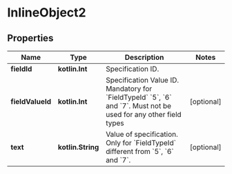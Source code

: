 
# InlineObject2

## Properties
Name | Type | Description | Notes
------------ | ------------- | ------------- | -------------
**fieldId** | **kotlin.Int** | Specification ID. | 
**fieldValueId** | **kotlin.Int** | Specification Value ID. Mandatory for &#x60;FieldTypeId&#x60; &#x60;5&#x60;, &#x60;6&#x60; and &#x60;7&#x60;. Must not be used for any other field types |  [optional]
**text** | **kotlin.String** | Value of specification. Only for &#x60;FieldTypeId&#x60; different from &#x60;5&#x60;, &#x60;6&#x60; and &#x60;7&#x60;. |  [optional]



